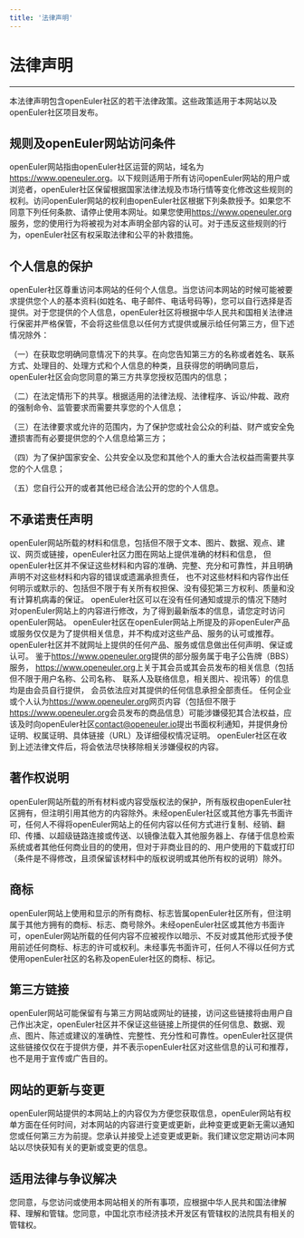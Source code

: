```yaml
---
title: '法律声明'
---
```


<div class='markdown markdown-statement'>

<h1>法律声明</h1>

---------

本法律声明包含openEuler社区的若干法律政策。这些政策适用于本网站以及openEuler社区项目发布。

## 规则及openEuler网站访问条件

openEuler网站指由openEuler社区运营的网站，域名为<https://www.openeuler.org>。以下规则适用于所有访问openEuler网站的用户或浏览者，openEuler社区保留根据国家法律法规及市场行情等变化修改这些规则的权利。访问openEuler网站的权利由openEuler社区根据下列条款授予。如果您不同意下列任何条款、请停止使用本网址。如果您使用<https://www.openeuler.org>服务，您的使用行为将被视为对本声明全部内容的认可。对于违反这些规则的行为，openEuler社区有权采取法律和公平的补救措施。

## 个人信息的保护

openEuler社区尊重访问本网站的任何个人信息。当您访问本网站的时候可能被要求提供您个人的基本资料(如姓名、电子邮件、电话号码等)，您可以自行选择是否提供。对于您提供的个人信息，openEuler社区将根据中华人民共和国相关法律进行保密并严格保管，不会将这些信息以任何方式提供或展示给任何第三方，但下述情况除外：

（一）在获取您明确同意情况下的共享。在向您告知第三方的名称或者姓名、联系方式、处理目的、处理方式和个人信息的种类，且获得您的明确同意后，openEuler社区会向您同意的第三方共享您授权范围内的信息；

（二）在法定情形下的共享。根据适用的法律法规、法律程序、诉讼/仲裁、政府的强制命令、监管要求而需要共享您的个人信息；

（三）在法律要求或允许的范围内，为了保护您或社会公众的利益、财产或安全免遭损害而有必要提供您的个人信息给第三方；

（四）为了保护国家安全、公共安全以及您和其他个人的重大合法权益而需要共享您的个人信息；

（五）您自行公开的或者其他已经合法公开的您的个人信息。

## 不承诺责任声明

openEuler网站所载的材料和信息，包括但不限于文本、图片、数据、观点、建议、网页或链接，openEuler社区力图在网站上提供准确的材料和信息，
但openEuler社区并不保证这些材料和内容的准确、完整、充分和可靠性，并且明确声明不对这些材料和内容的错误或遗漏承担责任，
也不对这些材料和内容作出任何明示或默示的、包括但不限于有关所有权担保、没有侵犯第三方权利、质量和没有计算机病毒的保证。
openEuler社区可以在没有任何通知或提示的情况下随时对openEuler网站上的内容进行修改，为了得到最新版本的信息，请您定时访问openEuler网站。
openEuler社区在openEuler网站上所提及的非openEuler产品或服务仅仅是为了提供相关信息，并不构成对这些产品、服务的认可或推荐。
openEuler社区并不就网址上提供的任何产品、服务或信息做出任何声明、保证或认可。
鉴于<https://www.openeuler.org>提供的部分服务属于电子公告牌（BBS）服务，
<https://www.openeuler.org>上关于其会员或其会员发布的相关信息（包括但不限于用户名称、公司名称、 联系人及联络信息，相关图片、视讯等）的信息均是由会员自行提供，
会员依法应对其提供的任何信息承担全部责任。
任何企业或个人认为<https://www.openeuler.org>网页内容（包括但不限于<https://www.openeuler.org>会员发布的商品信息）可能涉嫌侵犯其合法权益，应该及时向openEuler社区<contact@openeuler.io>提出书面权利通知，并提供身份证明、权属证明、具体链接（URL）及详细侵权情况证明。
openEuler社区在收到上述法律文件后，将会依法尽快移除相关涉嫌侵权的内容。

## 著作权说明

openEuler网站所载的所有材料或内容受版权法的保护，所有版权由openEuler社区拥有，但注明引用其他方的内容除外。未经openEuler社区或其他方事先书面许可，任何人不得将openEuler网站上的任何内容以任何方式进行复制、经销、翻印、传播、以超级链路连接或传送、以镜像法载入其他服务器上、存储于信息检索系统或者其他任何商业目的的使用，但对于非商业目的的、用户使用的下载或打印（条件是不得修改，且须保留该材料中的版权说明或其他所有权的说明）除外。

## 商标

openEuler网站上使用和显示的所有商标、标志皆属openEuler社区所有，但注明属于其他方拥有的商标、标志、商号除外。未经openEuler社区或其他方书面许可，openEuler网站所载的任何内容不应被视作以暗示、不反对或其他形式授予使用前述任何商标、标志的许可或权利。未经事先书面许可，任何人不得以任何方式使用openEuler社区的名称及openEuler社区的商标、标记。

## 第三方链接

openEuler网站可能保留有与第三方网站或网址的链接，访问这些链接将由用户自己作出决定，openEuler社区并不保证这些链接上所提供的任何信息、数据、观点、图片、陈述或建议的准确性、完整性、充分性和可靠性。openEuler社区提供这些链接仅仅在于提供方便，并不表示openEuler社区对这些信息的认可和推荐，也不是用于宣传或广告目的。

## 网站的更新与变更

openEuler网站提供的本网站上的内容仅为方便您获取信息，openEuler网站有权单方面在任何时间，对本网站的内容进行变更或更新，此种变更或更新无需以通知您或任何第三方为前提。您承认并接受上述变更或更新。我们建议您定期访问本网站以尽快获知有关的更新或变更的信息。

## 适用法律与争议解决

您同意，与您访问或使用本网站相关的所有事项，应根据中华人民共和国法律解释、理解和管辖。您同意，中国北京市经济技术开发区有管辖权的法院具有相关的管辖权。

</div>
